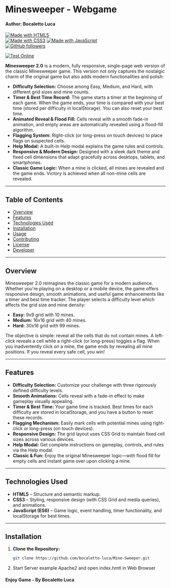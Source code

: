 # Minesweeper - Webgame
#### Author: Bocaletto Luca

[![Made with HTML5](https://img.shields.io/badge/Made%20with-HTML5-E34F26?logo=html5)](https://www.w3.org/html/)  
[![Made with CSS3](https://img.shields.io/badge/Made%20with-CSS3-1572B6?logo=css3)](https://www.w3.org/Style/CSS/) 
[![Made with JavaScript](https://img.shields.io/badge/Made%20with-JavaScript-F7DF1E?logo=javascript)](https://developer.mozilla.org/docs/Web/JavaScript)  
[![GitHub followers](https://img.shields.io/github/followers/bocaletto-luca?label=Follow&style=social)](https://github.com/bocaletto-luca)

[![Test Online](https://img.shields.io/badge/Test%20Online-Click%20Here-brightgreen?style=for-the-badge)](https://bocaletto-luca.github.io/Mine-Sweeper/)

**Minesweeper 2.0** is a modern, fully responsive, single-page web version of the classic Minesweeper game. This version not only captures the nostalgic charm of the original game but also adds modern functionalities and polish:

- **Difficulty Selection:** Choose among Easy, Medium, and Hard, with different grid sizes and mine counts.
- **Timer & Best Time Record:** The game starts a timer at the beginning of each game. When the game ends, your time is compared with your best time (stored per difficulty in localStorage). You can also reset your best time.
- **Animated Reveal & Flood Fill:** Cells reveal with a smooth fade-in animation, and empty areas are automatically revealed using a flood-fill algorithm.
- **Flagging System:** Right-click (or long-press on touch devices) to place flags on suspected cells.
- **Help Modal:** A built-in Help modal explains the game rules and controls.
- **Responsive & Modern Design:** Designed with a sleek dark theme and fixed cell dimensions that adapt gracefully across desktops, tablets, and smartphones.
- **Classic Game Logic:** When a mine is clicked, all mines are revealed and the game ends. Victory is achieved when all non-mine cells are revealed.

---

## Table of Contents
- [Overview](#overview)
- [Features](#features)
- [Technologies Used](#technologies-used)
- [Installation](#installation)
- [Usage](#usage)
- [Contributing](#contributing)
- [License](#license)
- [Developer](#developer)

---

## Overview
Minesweeper 2.0 reimagines the classic game for a modern audience. Whether you're playing on a desktop or a mobile device, the game offers responsive design, smooth animations, and useful game enhancements like a timer and best time tracker. The player selects a difficulty level which affects the grid size and mine density:
- **Easy:** 9x9 grid with 10 mines.
- **Medium:** 16x16 grid with 40 mines.
- **Hard:** 30x16 grid with 99 mines.

The objective is simple: reveal all the cells that do not contain mines. A left-click reveals a cell while a right-click (or long-press) toggles a flag. When you inadvertently click on a mine, the game ends by revealing all mine positions. If you reveal every safe cell, you win!

---

## Features
- **Difficulty Selection:** Customize your challenge with three rigorously defined difficulty levels.
- **Smooth Animations:** Cells reveal with a fade-in effect to make gameplay visually appealing.
- **Timer & Best Time:** Your game time is tracked. Best times for each difficulty are stored in localStorage, and you have a button to reset these records.
- **Flagging Mechanism:** Easily mark cells with potential mines using right-click or long-press (on touch devices).
- **Responsive Design:** The grid layout uses CSS Grid to maintain fixed cell sizes across various devices.
- **Help Modal:** Get complete instructions on gameplay, controls, and rules via the Help modal.
- **Classic & Fun:** Enjoy the original Minesweeper logic—with flood fill for empty cells and instant game over upon clicking a mine.

---

## Technologies Used
- **HTML5** – Structure and semantic markup.
- **CSS3** – Styling, responsive design (with CSS Grid and media queries), and animations.
- **JavaScript (ES6)** – Game logic, event handling, timer functionality, and localStorage for best times.

---

## Installation
1. **Clone the Repository:**
   ```bash
   git clone https://github.com/bocaletto-luca/Mine-Sweeper.git
2. Start Server example Apache2 and open index.hmtl in Web Browser

#### Enjoy Game - By Bocaletto Luca
